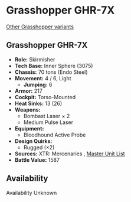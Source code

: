 # Grasshopper GHR-7X 

[Other Grasshopper variants](../grasshopper.md) 

## Grasshopper GHR-7X 

- **Role:** Skirmisher 
- **Tech Base:** Inner Sphere (3075) 
- **Chassis:** 70 tons (Endo Steel) 
- **Movement:** 4 / 6, Light 
  - **Jumping:** 6 
- **Armor:** 217 
- **Cockpit:** Torso-Mounted 
- **Heat Sinks:** 13 (26) 
- **Weapons:** 
  - Bombast Laser × 2 
  - Medium Pulse Laser 
- **Equipment:** 
  - Bloodhound Active Probe 
- **Design Quirks:** 
  - Rugged (×2) 
- **Sources:** XTR: Mercenaries , [Master Unit List](http://masterunitlist.info/Unit/Details/1271) 
- **Battle Value:** 1587 

## Availability 

Availability Unknown 

